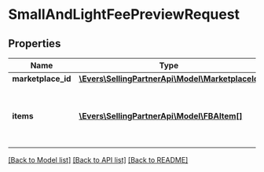 # SmallAndLightFeePreviewRequest

## Properties
Name | Type | Description | Notes
------------ | ------------- | ------------- | -------------
**marketplace_id** | [**\Evers\SellingPartnerApi\Model\MarketplaceId**](MarketplaceId.md) |  | 
**items** | [**\Evers\SellingPartnerApi\Model\FBAItem[]**](FBAItem.md) | A list of items for which to retrieve fee estimates (limit: 25). | 

[[Back to Model list]](../README.md#documentation-for-models) [[Back to API list]](../README.md#documentation-for-api-endpoints) [[Back to README]](../README.md)



